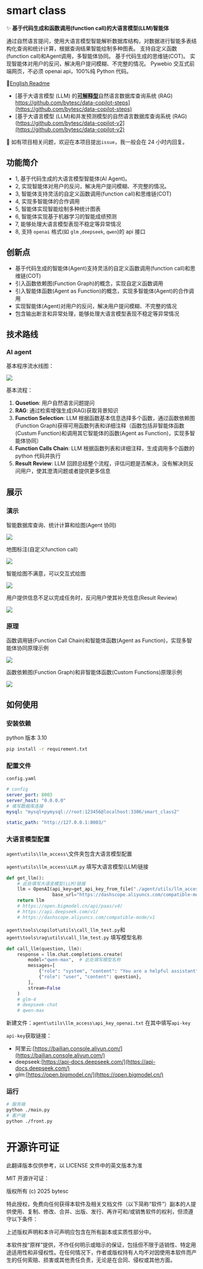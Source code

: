 # smart class


✨ **基于代码生成和函数调用(function call)的大语言模型(LLM)智能体**

通过自然语言提问，使用大语言模型智能解析数据库结构，对数据进行智能多表结构化查询和统计计算，根据查询结果智能绘制多种图表。
支持自定义函数(function call)和Agent调用，多智能体协同。
基于代码生成的思维链(COT)。
实现智能体对用户的反问，解决用户提问模糊、不完整的情况。
Pywebio 交互式前端网页，不必须 openai api，100%纯 Python 代码。

🚩[English Readme](./README.en.md)

- [基于大语言模型 (LLM) 的<u>**可解释型**</u>自然语言数据库查询系统 (RAG) https://github.com/bytesc/data-copilot-steps](https://github.com/bytesc/data-copilot-steps)
- [基于大语言模型 (LLM)和并发预测模型的自然语言数据库查询系统 (RAG) (https://github.com/bytesc/data-copilot-v2](https://github.com/bytesc/data-copilot-v2)

🔔 如有项目相关问题，欢迎在本项目提出`issue`，我一般会在 24 小时内回复。

## 功能简介

- 1, 基于代码生成的大语言模型智能体(AI Agent)。
- 2, 实现智能体对用户的反问，解决用户提问模糊、不完整的情况。
- 3, 智能体支持灵活的自定义函数调用(function call)和思维链(COT)
- 4, 实现多智能体的合作调用
- 5, 智能体实现智能绘制多种统计图表
- 6, 智能体实现基于机器学习的智能成绩预测 
- 7, 能够处理大语言模型表现不稳定等异常情况
- 8, 支持 `openai` 格式(如 `glm` ,`deepseek`, `qwen`)的 api 接口


## 创新点
- 基于代码生成的智能体(Agent)支持灵活的自定义函数调用(function call)和思维链(COT)
- 引入函数依赖图(Function Graph)的概念，实现自定义函数调用
- 引入智能体函数(Agent as Function)的概念，实现多智能体(Agent)的合作调用
- 实现智能体(Agent)对用户的反问，解决用户提问模糊、不完整的情况
- 包含输出断言和异常处理，能够处理大语言模型表现不稳定等异常情况

## 技术路线

### AI agent 

基本程序流水线图：

![](./readme_static/流程图.png)

基本流程：
1. **Qusetion**: 用户自然语言问题提问
2. **RAG**: 通过检索增强生成(RAG)获取背景知识
3. **Function Selection**: LLM 根据函数基本信息选择多个函数，通过函数依赖图(Function Graph)获得可用函数列表和详细注释（函数包括非智能体函数(Custum Function)和调用其它智能体的函数(Agent as Function)，实现多智能体协同）
4. **Function Calls Chain**: LLM 根据函数列表和详细注释，生成调用多个函数的 python 代码并执行
5. **Result Review**: LLM 回顾总结整个流程，评估问题是否解决，没有解决则反问用户，使其澄清问题或者提供更多信息


## 展示

### 演示

智能数据库查询、统计计算和绘图(Agent 协同)

![](./readme_static/r1.png)

地图标注(自定义function call)

![](./readme_static/r2.png)

智能绘图不满意，可以交互式绘图

![](./readme_static/r3.png)

用户提供信息不足以完成任务时，反问用户使其补充信息(Result Review)

![](./readme_static/r4.png)

### 原理

函数调用链(Function Call Chain)和智能体函数(Agent as Function)，实现多智能体协同原理示例

![](./readme_static/f1.png)

函数依赖图(Function Graph)和非智能体函数(Custom Functions)原理示例

![](./readme_static/f2.png)


## 如何使用

### 安装依赖

python 版本 3.10

```bash
pip install -r requirement.txt
```

### 配置文件

`config.yaml`
```yml
# config
server_port: 8003
server_host: "0.0.0.0"
# 填写数据库连接
mysql: "mysql+pymysql://root:123456@localhost:3306/smart_class2"

static_path: "http://127.0.0.1:8003/"
```

### 大语言模型配置

`agent\utils\llm_access\`文件夹包含大语言模型配置

`agent\utils\llm_access\LLM.py` 填写大语言模型(LLM)链接
```python
def get_llm():
    # 此处填写大语言模型(LLM)链接
    llm = OpenAI(api_key=get_api_key_from_file("./agent/utils/llm_access/api_key_openai.txt"),
                 base_url="https://dashscope.aliyuncs.com/compatible-mode/v1")
    return llm
    # https://open.bigmodel.cn/api/paas/v4/
    # https://api.deepseek.com/v1/
    # https://dashscope.aliyuncs.com/compatible-mode/v1
```

`agent\tools\copilot\utils\call_llm_test.py`和 `agent\tools\rag\utils\call_llm_test.py` 填写模型名称
```python
def call_llm(question, llm):
    response = llm.chat.completions.create(
        model="qwen-max",  # 此处填写模型名称
        messages=[
            {"role": "system", "content": "You are a helpful assistant"},
            {"role": "user", "content": question},
        ],
        stream=False
    )
    # glm-4
    # deepseek-chat
    # qwen-max
```

新建文件：`agent\utils\llm_access\api_key_openai.txt` 在其中填写`api-key`

`api-key`获取链接：
- 阿里云:[https://bailian.console.aliyun.com/](https://bailian.console.aliyun.com/)
- deepseek:[https://api-docs.deepseek.com/](https://api-docs.deepseek.com/)
- glm:[https://open.bigmodel.cn/](https://open.bigmodel.cn/)



### 运行

```bash
# 服务端
python ./main.py
# 客户端
python ./front.py
```

# 开源许可证

此翻译版本仅供参考，以 LICENSE 文件中的英文版本为准

MIT 开源许可证：

版权所有 (c) 2025 bytesc

特此授权，免费向任何获得本软件及相关文档文件（以下简称“软件”）副本的人提供使用、复制、修改、合并、出版、发行、再许可和/或销售软件的权利，但须遵守以下条件：

上述版权声明和本许可声明应包含在所有副本或实质性部分中。

本软件按“原样”提供，不作任何明示或暗示的保证，包括但不限于适销性、特定用途适用性和非侵权性。在任何情况下，作者或版权持有人均不对因使用本软件而产生的任何索赔、损害或其他责任负责，无论是在合同、侵权或其他方面。
